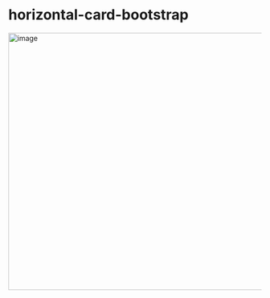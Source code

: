 # horizontal-card-bootstrap
<img width="511" alt="image" src="https://user-images.githubusercontent.com/126335732/232721132-d628ad24-b12a-48b5-8a4c-bdb51caf0b3d.png">
